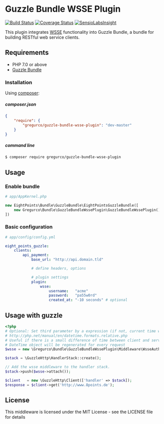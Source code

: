# Guzzle Bundle WSSE Plugin

[![Build Status](https://travis-ci.org/gregurco/GuzzleBundleWssePlugin.svg?branch=master)](https://travis-ci.org/gregurco/GuzzleBundleWssePlugin)
[![Coverage Status](https://coveralls.io/repos/gregurco/GuzzleBundleWssePlugin/badge.svg?branch=master)](https://coveralls.io/r/gregurco/GuzzleBundleWssePlugin)
[![SensioLabsInsight](https://insight.sensiolabs.com/projects/537660c3-913a-4ce2-876a-4abb73f642f2/mini.png)](https://insight.sensiolabs.com/projects/537660c3-913a-4ce2-876a-4abb73f642f2)

This plugin integrates [WSSE][1] functionality into Guzzle Bundle, a bundle for building RESTful web service clients.


## Requirements
 - PHP 7.0 or above
 - [Guzzle Bundle][2]

 
### Installation
Using [composer][3]:

##### composer.json
``` json
{
    "require": {
        "gregurco/guzzle-bundle-wsse-plugin": "dev-master"
    }
}
```

##### command line
``` bash
$ composer require gregurco/guzzle-bundle-wsse-plugin
```

## Usage
### Enable bundle
``` php
# app/AppKernel.php

new EightPoints\Bundle\GuzzleBundle\EightPointsGuzzleBundle([
    new Gregurco\Bundle\GuzzleBundleWssePlugin\GuzzleBundleWssePlugin(),
])
```

### Basic configuration
``` yaml
# app/config/config.yml

eight_points_guzzle:
    clients:
        api_payment:
            base_url: "http://api.domain.tld"

            # define headers, options

            # plugin settings
            plugin:
                wsse:
                    username:   "acme"
                    password:   "pa55w0rd"
                    created_at: "-10 seconds" # optional
```

## Usage with guzzle
``` php
<?php 
# Optional: Set third parameter by a expression (if not, current time will be used automatically)
# http://php.net/manual/en/datetime.formats.relative.php
# Useful if there is a small difference of time between client and server
# DateTime object will be regenerated for every request
$wsse = new \Gregurco\Bundle\GuzzleBundleWssePlugin\Middleware\WsseAuthMiddleware($username, $password);

$stack = \GuzzleHttp\HandlerStack::create();

// Add the wsse middleware to the handler stack.
$stack->push($wsse->attach());

$client   = new \GuzzleHttp\Client(['handler' => $stack]);
$response = $client->get('http://www.8points.de');
```

## License
This middleware is licensed under the MIT License - see the LICENSE file for details

[1]: http://www.xml.com/pub/a/2003/12/17/dive.html
[2]: https://github.com/8p/EightPointsGuzzleBundle
[3]: https://getcomposer.org/
